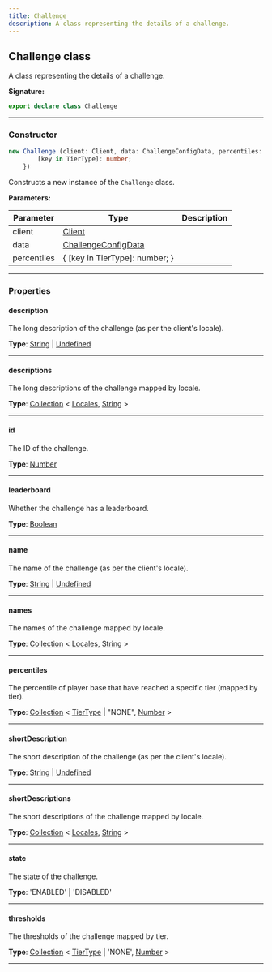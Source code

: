 ```yaml
---
title: Challenge
description: A class representing the details of a challenge.
---
```


## Challenge class

A class representing the details of a challenge.

**Signature:**

```ts
export declare class Challenge 
```

---

### Constructor

```ts
new Challenge (client: Client, data: ChallengeConfigData, percentiles: {
        [key in TierType]: number;
    })
```

Constructs a new instance of the `Challenge` class.

**Parameters:**

| Parameter | Type | Description |
| --------- | ---- | ----------- |
| client | [Client](/api/Client.md) |  |
| data | [ChallengeConfigData](/api/ChallengeConfigData.md) |  |
| percentiles | {         [key in TierType]: number;     } |  |
---

### Properties

#### description

The long description of the challenge (as per the client's locale).



**Type**: [String](https://developer.mozilla.org/en-US/docs/Web/JavaScript/Reference/Global_Objects/String) \| [Undefined](https://developer.mozilla.org/en-US/docs/Web/JavaScript/Reference/Global_Objects/undefined)

---

#### descriptions

The long descriptions of the challenge mapped by locale.



**Type**: [Collection](https://discord.js.org/#/docs/collection/stable/class/Collection) \< [Locales](/api/Locales.md), [String](https://developer.mozilla.org/en-US/docs/Web/JavaScript/Reference/Global_Objects/String) \>

---

#### id

The ID of the challenge.



**Type**: [Number](https://developer.mozilla.org/en-US/docs/Web/JavaScript/Reference/Global_Objects/Number)

---

#### leaderboard

Whether the challenge has a leaderboard.



**Type**: [Boolean](https://developer.mozilla.org/en-US/docs/Web/JavaScript/Reference/Global_Objects/Boolean)

---

#### name

The name of the challenge (as per the client's locale).



**Type**: [String](https://developer.mozilla.org/en-US/docs/Web/JavaScript/Reference/Global_Objects/String) \| [Undefined](https://developer.mozilla.org/en-US/docs/Web/JavaScript/Reference/Global_Objects/undefined)

---

#### names

The names of the challenge mapped by locale.



**Type**: [Collection](https://discord.js.org/#/docs/collection/stable/class/Collection) \< [Locales](/api/Locales.md), [String](https://developer.mozilla.org/en-US/docs/Web/JavaScript/Reference/Global_Objects/String) \>

---

#### percentiles

The percentile of player base that have reached a specific tier (mapped by tier).



**Type**: [Collection](https://discord.js.org/#/docs/collection/stable/class/Collection) \< [TierType](/api/TierType.md) \| "NONE", [Number](https://developer.mozilla.org/en-US/docs/Web/JavaScript/Reference/Global_Objects/Number) \>

---

#### shortDescription

The short description of the challenge (as per the client's locale).



**Type**: [String](https://developer.mozilla.org/en-US/docs/Web/JavaScript/Reference/Global_Objects/String) \| [Undefined](https://developer.mozilla.org/en-US/docs/Web/JavaScript/Reference/Global_Objects/undefined)

---

#### shortDescriptions

The short descriptions of the challenge mapped by locale.



**Type**: [Collection](https://discord.js.org/#/docs/collection/stable/class/Collection) \< [Locales](/api/Locales.md), [String](https://developer.mozilla.org/en-US/docs/Web/JavaScript/Reference/Global_Objects/String) \>

---

#### state

The state of the challenge.



**Type**: 'ENABLED' \| 'DISABLED'

---

#### thresholds

The thresholds of the challenge mapped by tier.



**Type**: [Collection](https://discord.js.org/#/docs/collection/stable/class/Collection) \< [TierType](/api/TierType.md) \| 'NONE', [Number](https://developer.mozilla.org/en-US/docs/Web/JavaScript/Reference/Global_Objects/Number) \>

---

